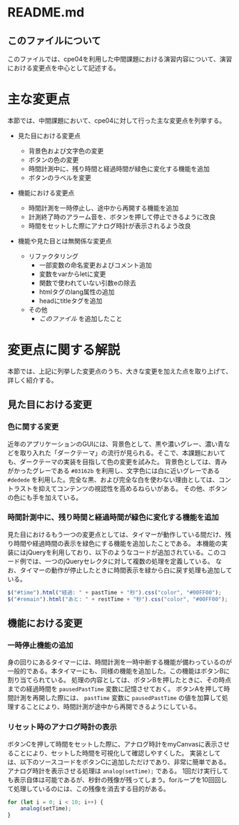 # README.md

## このファイルについて
このファイルでは、cpe04を利用した中間課題における演習内容について、演習における変更点を中心として記述する。

# 主な変更点
本節では、中間課題において、cpe04に対して行った主な変更点を列挙する。

- 見た目における変更点
    - 背景色および文字色の変更
    - ボタンの色の変更
    - 時間計測中に、残り時間と経過時間が緑色に変化する機能を追加
    - ボタンのラベルを変更

- 機能における変更点
    - 時間計測を一時停止し、途中から再開する機能を追加
    - 計測終了時のアラーム音を、ボタンを押して停止できるように改良
    - 時間をセットした際にアナログ時計が表示されるよう改良

- 機能や見た目とは無関係な変更点
    - リファクタリング
        - 一部変数の命名変更およびコメント追加
        - 変数をvarからletに変更
        - 関数で使われていない引数eの除去
        - htmlタグのlang属性の追加
        - headにtitleタグを追加
    - その他
        - *このファイル* を追加したこと

# 変更点に関する解説
本節では、上記に列挙した変更点のうち、大きな変更を加えた点を取り上げて、詳しく紹介する。

## 見た目における変更

### 色に関する変更
近年のアプリケーションのGUIには、背景色として、黒や濃いグレー、濃い青などを取り入れた「ダークテーマ」の流行が見られる。そこで、本課題においても、ダークテーマの実装を目指して色の変更を試みた。
背景色としては、青みがかったグレーである `#03162b` を利用し、文字色には白に近いグレーである `#dedede` を利用した。完全な黒、および完全な白を使わない理由としては、コントラストを抑えてコンテンツの視認性を高めるねらいがある。
その他、ボタンの色にも手を加えている。

### 時間計測中に、残り時間と経過時間が緑色に変化する機能を追加
見た目におけるもう一つの変更点としては、タイマーが動作している間だけ、残り時間や経過時間の表示を緑色にする機能を追加したことである。
本機能の実装にはjQueryを利用しており、以下のようなコードが追加されている。このコード例では、一つのjQueryセレクタに対して複数の処理を定義している。
なお、タイマーの動作が停止したときに時間表示を緑から白に戻す処理も追加している。

```javascript 1.8
$("#time").html("経過: " + pastTime + "秒").css("color", "#00FF00");
$("#remain").html("あと: " + restTime + "秒").css("color", "#00FF00");
```

## 機能における変更

### 一時停止機能の追加
身の回りにあるタイマーには、時間計測を一時中断する機能が備わっているのが一般的である。本タイマーにも、同様の機能を追加した。この機能はボタンBに割り当てられている。
処理の内容としては、ボタンBを押したときに、その時点までの経過時間を `pausedPastTime` 変数に記憶させておく。
ボタンAを押して時間計測を再開した際には、 `pastTime` 変数に `pausedPastTime` の値を加算して処理することにより、時間計測が途中から再開できるようにしている。

### リセット時のアナログ時計の表示
ボタンCを押して時間をセットした際に、アナログ時計をmyCanvasに表示させることにより、セットした時間を可視化して確認しやすくした。
実装としては、以下のソースコードをボタンCに追加しただけであり、非常に簡単である。
アナログ時計を表示させる処理は `analog(setTime);` である。
1回だけ実行しても表示自体は可能であるが、秒針の残像が残ってしまう。forループを10回回して処理しているのには、この残像を消去する目的がある。

```javascript 1.8
for (let i = 0; i < 10; i++) {
    analog(setTime);
}
```